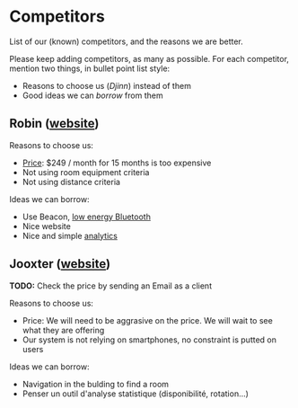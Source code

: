 Competitors
===========

List of our (known) competitors, and the reasons we are better.

Please keep adding competitors, as many as possible.
For each competitor, mention two things, in bullet point list style:

- Reasons to choose us (*Djinn*) instead of them
- Good ideas we can *borrow* from them

Robin ([website](https://robinpowered.com/features#mobileApp))
-----

Reasons to choose us:

- [Price](https://robinpowered.com/pricing): $249 / month for 15 months is too expensive
- Not using room equipment criteria
- Not using distance criteria

Ideas we can borrow:

- Use Beacon, [low energy Bluetooth](https://en.wikipedia.org/wiki/Bluetooth_low_energy)
- Nice website
- Nice and simple [analytics](https://robinpowered.com/analytics)

Jooxter ([website](http://www.jooxter.com/))
-----
**TODO:** Check the price by sending an Email as a client

Reasons to choose us:

- Price: We will need to be aggrasive on the price. We will wait to see what they are offering
- Our system is not relying on smartphones, no constraint is putted on users  

Ideas we can borrow:

- Navigation in the bulding to find a room
- Penser un outil d'analyse statistique (disponibilité, rotation...)

